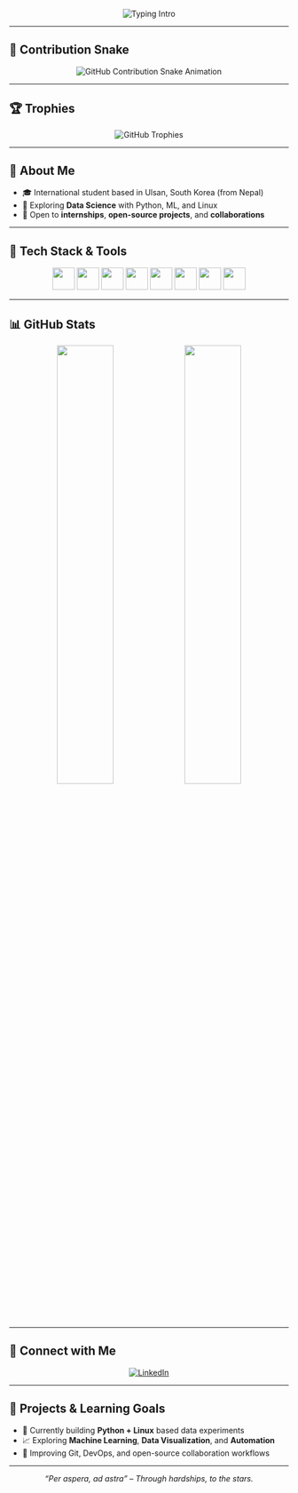 <!-- Typing animation header -->
<p align="center">
  <img src="https://readme-typing-svg.herokuapp.com?font=Fira+Code&size=28&pause=1000&center=true&vCenter=true&color=F76900&width=600&lines=Hi+there!+I'm+Sherap+Choephel+Hyolmo;Aspiring+Data+Scientist+%7C+Developer+%7C+Tech+Explorer" alt="Typing Intro">
</p>

---

## 🐍 Contribution Snake

<p align="center">
  <img src="https://daydevil80.github.io/snk/github-contribution-grid-snake.svg" alt="GitHub Contribution Snake Animation" />
</p>

---

## 🏆 Trophies

<p align="center">
  <img src="https://github-profile-trophy.vercel.app/?username=daydevil80&theme=radical&no-bg=true&margin-w=15" alt="GitHub Trophies">
</p>

---

## 👋 About Me

- 🎓 International student based in Ulsan, South Korea (from Nepal)  
- 🌱 Exploring **Data Science** with Python, ML, and Linux  
- 🤝 Open to **internships**, **open-source projects**, and **collaborations**

---

## 🧰 Tech Stack & Tools

<p align="center">
  <img src="https://cdn.jsdelivr.net/gh/devicons/devicon/icons/python/python-original.svg" height="40" />
  <img src="https://cdn.jsdelivr.net/gh/devicons/devicon/icons/nodejs/nodejs-original.svg" height="40" />
  <img src="https://cdn.jsdelivr.net/gh/devicons/devicon/icons/linux/linux-original.svg" height="40" />
  <img src="https://cdn.jsdelivr.net/gh/devicons/devicon/icons/html5/html5-original.svg" height="40" />
  <img src="https://cdn.jsdelivr.net/gh/devicons/devicon/icons/css3/css3-original.svg" height="40" />
  <img src="https://cdn.jsdelivr.net/gh/devicons/devicon/icons/git/git-original.svg" height="40" />
  <img src="https://cdn.jsdelivr.net/gh/devicons/devicon/icons/vscode/vscode-original.svg" height="40" />
  <img src="https://cdn.jsdelivr.net/gh/devicons/devicon/icons/postman/postman-original.svg" height="40" />
</p>

---

## 📊 GitHub Stats

<p align="center">
  <img src="https://github-readme-stats.vercel.app/api?username=daydevil80&show_icons=true&theme=radical" width="45%" />
  <img src="https://github-readme-stats.vercel.app/api/top-langs/?username=daydevil80&layout=compact&theme=radical" width="45%" />
</p>

---

## 🔗 Connect with Me

<p align="center">
  <a href="https://www.linkedin.com/in/sherap-choephel-hyplmo-62b624236/">
    <img src="https://img.shields.io/badge/LinkedIn-blue?style=for-the-badge&logo=linkedin" alt="LinkedIn">
  </a>
</p>

---

## 🚀 Projects & Learning Goals

- 🧪 Currently building **Python + Linux** based data experiments  
- 📈 Exploring **Machine Learning**, **Data Visualization**, and **Automation**  
- 🔧 Improving Git, DevOps, and open-source collaboration workflows

---

<p align="center"><i>“Per aspera, ad astra” – Through hardships, to the stars.</i></p>

